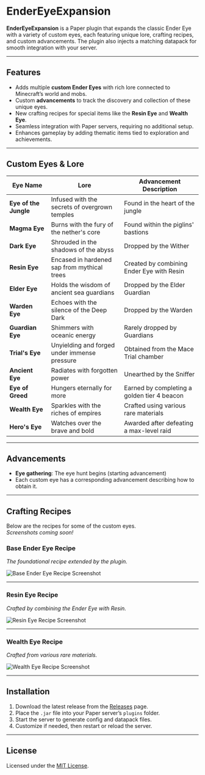 # EnderEyeExpansion

**EnderEyeExpansion** is a Paper plugin that expands the classic Ender Eye with a variety of custom eyes, each featuring unique lore, crafting recipes, and custom advancements. The plugin also injects a matching datapack for smooth integration with your server.

---

## Features

- Adds multiple **custom Ender Eyes** with rich lore connected to Minecraft’s world and mobs.
- Custom **advancements** to track the discovery and collection of these unique eyes.
- New crafting recipes for special items like the **Resin Eye** and **Wealth Eye**.
- Seamless integration with Paper servers, requiring no additional setup.
- Enhances gameplay by adding thematic items tied to exploration and achievements.

---

## Custom Eyes & Lore

| Eye Name           | Lore                                    | Advancement Description              |
|--------------------|-----------------------------------------|------------------------------------|
| **Eye of the Jungle**   | Infused with the secrets of overgrown temples | Found in the heart of the jungle    |
| **Magma Eye**           | Burns with the fury of the nether's core     | Found within the piglins' bastions  |
| **Dark Eye**            | Shrouded in the shadows of the abyss         | Dropped by the Wither                |
| **Resin Eye**           | Encased in hardened sap from mythical trees  | Created by combining Ender Eye with Resin |
| **Elder Eye**           | Holds the wisdom of ancient sea guardians     | Dropped by the Elder Guardian        |
| **Warden Eye**          | Echoes with the silence of the Deep Dark      | Dropped by the Warden                |
| **Guardian Eye**        | Shimmers with oceanic energy                    | Rarely dropped by Guardians          |
| **Trial's Eye**         | Unyielding and forged under immense pressure  | Obtained from the Mace Trial chamber |
| **Ancient Eye**         | Radiates with forgotten power                   | Unearthed by the Sniffer             |
| **Eye of Greed**        | Hungers eternally for more                       | Earned by completing a golden tier 4 beacon |
| **Wealth Eye**          | Sparkles with the riches of empires             | Crafted using various rare materials  |
| **Hero's Eye**          | Watches over the brave and bold                  | Awarded after defeating a max-level raid |

---

## Advancements

- **Eye gathering**: The eye hunt begins (starting advancement)
- Each custom eye has a corresponding advancement describing how to obtain it.

---

## Crafting Recipes

Below are the recipes for some of the custom eyes.  
*Screenshots coming soon!*

### Base Ender Eye Recipe  
*The foundational recipe extended by the plugin.*

![Base Ender Eye Recipe Screenshot](PLACEHOLDER_FOR_BASE_ENDER_EYE_RECIPE_IMAGE)

---

### Resin Eye Recipe  
*Crafted by combining the Ender Eye with Resin.*

![Resin Eye Recipe Screenshot](PLACEHOLDER_FOR_RESIN_EYE_RECIPE_IMAGE)

---

### Wealth Eye Recipe  
*Crafted from various rare materials.*

![Wealth Eye Recipe Screenshot](PLACEHOLDER_FOR_WEALTH_EYE_RECIPE_IMAGE)

---

## Installation

1. Download the latest release from the [Releases](#) page.
2. Place the `.jar` file into your Paper server’s `plugins` folder.
3. Start the server to generate config and datapack files.
4. Customize if needed, then restart or reload the server.

---

## License

Licensed under the [MIT License](LICENSE).
